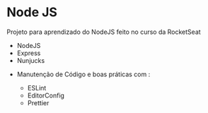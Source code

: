 # Node JS

Projeto para aprendizado do NodeJS feito no curso da RocketSeat

- NodeJS
- Express
- Nunjucks

* Manutenção de Código e boas práticas com :

  - ESLint
  - EditorConfig
  - Prettier
